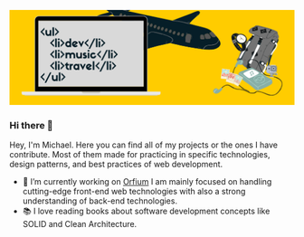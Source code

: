 ![header image](https://github.com/michalisKout/michalisKout/blob/master/header-img-1.png)


### Hi there 👋

Hey, I'm Michael. Here you can find all of my projects or the ones I have contribute. Most of them made for practicing in specific technologies, design patterns, and best practices of web development.

- :microscope: I’m currently working on [Orfium](https://www.orfium.com/) I am mainly focused on handling cutting-edge front-end web technologies with also a strong understanding of back-end technologies.
- :books: I love reading books about software development concepts like SOLID and Clean Architecture.
<!--
**michalisKout/michalisKout** is a ✨ _special_ ✨ repository because its `README.md` (this file) appears on your GitHub profile.

Here are some ideas to get you started:

- 🔭 I’m currently working on ...
- 🌱 I’m currently learning ...
- 👯 I’m looking to collaborate on ...
- 🤔 I’m looking for help with ...
- 💬 Ask me about ...
- 📫 How to reach me: ...
- 😄 Pronouns: ...
- ⚡ Fun fact: ...
-->
